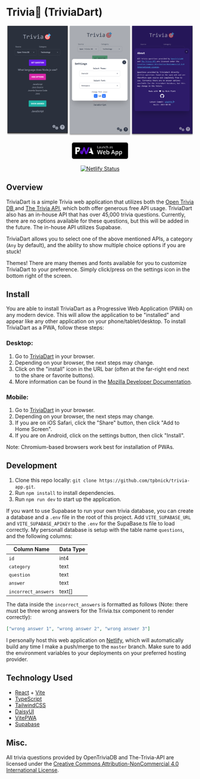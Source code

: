 # Trivia🎯 (TriviaDart)

<div align="center">

![trivia-dart-image](/src/assets/triviadart.png)<br>

<a href="https://triviadart.com" target="_blank"><img src="public/pwa.svg" height="45"></a><br>

[![Netlify Status](https://api.netlify.com/api/v1/badges/6cb91f4b-93fe-4ac1-b7e0-417c39c7a2c4/deploy-status)](https://app.netlify.com/sites/triviadart/deploys)

</div>

## Overview

TriviaDart is a simple Trivia web application that utilizes both the [Open Trivia DB ](https://opentdb.com/) and [The Trivia API](https://the-trivia-api.com/), which both offer generous free API usage. TriviaDart also has an in-house API that has over 45,000 trivia questions. Currently, there are no options available for these questions, but this will be added in the future. The in-house API utilizes Supabase.

TriviaDart allows you to select one of the above mentioned APIs, a category (`Any` by default), and the ability to show multiple choice options if you are stuck!

Themes! There are many themes and fonts available for you to customize TriviaDart to your preference. Simply click/press on the settings icon in the bottom right of the screen.

## Install

You are able to install TriviaDart as a Progressive Web Application (PWA) on any modern device. This will allow the application to be "installed" and appear like any other application on your phone/tablet/desktop. To install TriviaDart as a PWA, follow these steps:

### Desktop:

1. Go to [TriviaDart](https://triviadart.com) in your browser.
2. Depending on your browser, the next steps may change.
3. Click on the "install" icon in the URL bar (often at the far-right end next to the share or favorite buttons).
4. More information can be found in the [Mozilla Developer Documentation](https://developer.mozilla.org/en-US/docs/Web/Progressive_web_apps/Guides/Making_PWAs_installable#installation_from_the_web).

### Mobile:

1. Go to [TriviaDart](https://triviadart.com) in your browser.
2. Depending on your browser, the next steps may change.
3. If you are on iOS Safari, click the "Share" button, then click "Add to Home Screen".
4. If you are on Android, click on the settings button, then click "Install".

Note: Chromium-based browsers work best for installation of PWAs.

## Development

1. Clone this repo locally: `git clone https://github.com/tpbnick/trivia-app.git`.
2. Run `npm install` to install dependencies.
3. Run `npm run dev` to start up the application.

If you want to use Supabase to run your own trivia database, you can create a database and a `.env` file in the root of this project. Add `VITE_SUPABASE_URL` and `VITE_SUPABASE_APIKEY` to the `.env` for the SupaBase.ts file to load correctly. My personall database is setup with the table name `questions`, and the following columns:

| Column Name         | Data Type |
| ------------------- | --------- |
| `id`                | int4      |
| `category`          | text      |
| `question`          | text      |
| `answer`            | text      |
| `incorrect_answers` | text[]    |

The data inside the `incorrect_answers` is formatted as follows (Note: there must be three wrong answers for the Trivia.tsx component to render correctly):

```json
["wrong answer 1", "wrong answer 2", "wrong answer 3"]
```

I personally host this web application on [Netlify](https://netlify.com), which will automatically build any time I make a push/merge to the `master` branch. Make sure to add the environment variables to your deployments on your preferred hosting provider.

## Technology Used

- [React](https://react.dev/) + [Vite](https://vitejs.dev/)
- [TypeScript](https://www.typescriptlang.org/)
- [TailwindCSS](https://tailwindcss.com/)
- [DaisyUI](https://daisyui.com/)
- [VitePWA](https://github.com/vite-pwa/vite-plugin-pwa)
- [Supabase](https://supabase.com/)

## Misc.

All trivia questions provided by OpenTriviaDB and The-Trivia-API are licensed under the [Creative Commons Attribution-NonCommercial 4.0 International License](https://creativecommons.org/licenses/by-nc/4.0/).
